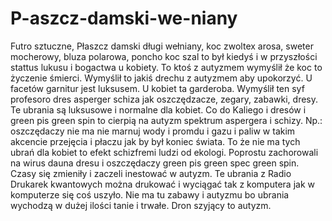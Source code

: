 # P-aszcz-damski-we-niany
Futro sztuczne, Płaszcz damski długi wełniany, koc zwoltex arosa, sweter mocherowy, bluza polarowa, poncho koc szal to był kiedyś i w przyszłości stattus lukusu i bogactwa u kobiety. To ktoś z autyzmem wymyślił że koc to życzenie śmierci. 
Wymyślił to jakiś drechu z autyzmem aby upokorzyć. 
U facetów garnitur jest luksusem. U kobiet ta garderoba. 
Wymyślił ten syf profesoro dres asperger schiza jak oszczędzacze, zegary, zabawki, dresy. 
Te ubrania są luksusowe i normalne dla kobiet.
Co do Kaliego i dresów i green pis green spin to cierpią na autyzm spektrum aspergera i schizy. Np.: oszczędaczy nie ma nie marnuj wody i promdu i gazu i paliw w takim akcencie przejęcia i płaczu jak by był koniec świata. To że nie ma tych ubrań dla kobiet to efekt schizfremi ludzi od ekologi. 
Poprostu zachorowali na wirus dauna dresu i oszczędaczy green pis green spec green spin. 
Czasy się zmieniły i zaczeli inestować w autyzm. 
Te ubrania z Radio Drukarek kwantowych można drukować i wyciągać tak z komputera jak w komputerze się coś uszyło. Nie ma tu zabawy i autyzmu bo ubrania wychodzą w dużej ilości tanie i trwałe. 
Dron szyjący to autyzm. 
